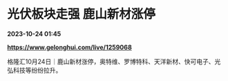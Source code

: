 # 光伏板块走强 鹿山新材涨停

**2023-10-24 01:45**

**https://www.gelonghui.com/live/1259068**

格隆汇10月24日｜鹿山新材涨停，奥特维、罗博特科、天洋新材、快可电子、光弘科技等纷纷拉升。